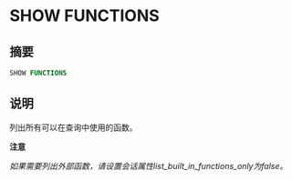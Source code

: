 
# SHOW FUNCTIONS

## 摘要

``` sql
SHOW FUNCTIONS
```

## 说明

列出所有可以在查询中使用的函数。

**注意**

*如果需要列出外部函数，请设置会话属性list_built_in_functions_only为false。*